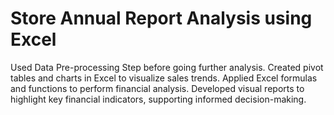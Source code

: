 # Store Annual Report Analysis using Excel
Used Data Pre-processing Step before going further analysis.
Created pivot tables and charts in Excel to visualize sales trends.
Applied Excel formulas and functions to perform financial analysis.
Developed visual reports to highlight key financial indicators, supporting informed decision-making.

